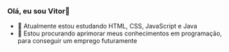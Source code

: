 ### Olá, eu sou Vitor👋

- 🌱 Atualmente estou estudando HTML, CSS, JavaScript e Java
- 👯 Estou procurando aprimorar meus conhecimentos em programação, para conseguir um emprego futuramente
